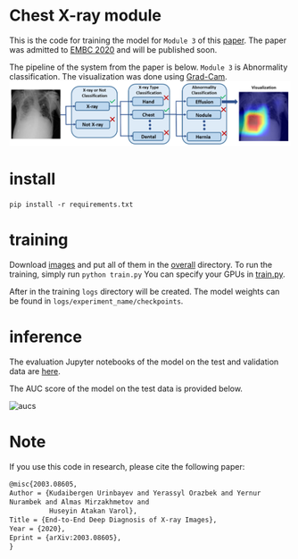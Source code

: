 # Chest X-ray module

This is the code for training the model for ```Module 3``` of this [paper](https://arxiv.org/ftp/arxiv/papers/2003/2003.08605.pdf). 
The paper was admitted to [EMBC 2020](https://embc.embs.org/2020/) and will be published soon.

The pipeline of the system from the paper is below. ```Module 3``` is Abnormality classification. The visualization was done using [Grad-Cam](https://arxiv.org/abs/1610.02391).
![The pipeline](./pics/ProjectIllustration.jpg)


# install
```pip install -r requirements.txt```

# training
Download [images](https://nihcc.app.box.com/v/ChestXray-NIHCC) and put all of them in the [overall](overall) directory.
To run the training, simply run `python train.py`
You can specify your GPUs in [train.py](https://github.com/IS2AI/x-ray-module/blob/2d2e7ffa292638190fd73241395706a45ce8a32e/train.py#L17).

After in the training ```logs``` directory will be created. The model weights can be found in ```logs/experiment_name/checkpoints```.

# inference

The evaluation Jupyter notebooks of the model on the test and validation data are [here](inference).

The AUC score of the model on the test data is provided below.

![aucs](./pics/aucs.png)

# Note
If you use this code in research, please cite the following paper:
```
@misc{2003.08605,
Author = {Kudaibergen Urinbayev and Yerassyl Orazbek and Yernur Nurambek and Almas Mirzakhmetov and 
          Huseyin Atakan Varol},
Title = {End-to-End Deep Diagnosis of X-ray Images},
Year = {2020},
Eprint = {arXiv:2003.08605},
}
```


